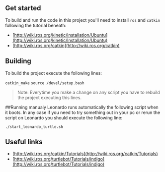 ## Get started
To build and run the code in this project you'll need to install `ros` and `catkin` following the tutorial beneath:

* [http://wiki.ros.org/kinetic/Installation/Ubuntu](http://wiki.ros.org/kinetic/Installation/Ubuntu)
* [http://wiki.ros.org/catkin](http://wiki.ros.org/catkin)

## Building
To build the project execute the following lines:

`catkin_make`
`source /devel/setup.bash`

> Note: Everytime you make a change on any script you have to rebuild the project executing this lines.

##Running manualy
Leonardo runs automatically the following script when it boots. 
In any case if you need to try something out in your pc or rerun the script on Leonardo you should execute the following line:

`./start_leonardo_turtle.sh`

## Useful links
* [http://wiki.ros.org/catkin/Tutorials](http://wiki.ros.org/catkin/Tutorials)
* [http://wiki.ros.org/turtlebot/Tutorials/indigo](http://wiki.ros.org/turtlebot/Tutorials/indigo)

